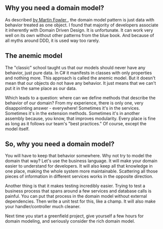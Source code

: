 ## Why you need a domain model?

As described  [by Martin Fowler ](https://martinfowler.com/eaaCatalog/domainModel.html), the domain model pattern is just data with behavior treated as one object. I found that majority of developers associate it inherently with Domain Driven Design.
It is unfortunate. It can work very well on its own without other patterns from the blue book. And because of all myths around DDD, it is used way too rarely.

## The anemic model
The "classic" school taught us that our models should never have any behavior, just pure data. In C# it manifests in classes with only properties and nothing more. This approach is called the anemic model.
But it doesn't mean that our objects do not have any behavior. It just means that we can't put it in the same place as our data.

Which leads to a question: where can we define methods that describe the behavior of our domain?
From my experience, there is only one, very disappointing answer - everywhere!
Sometimes it's in the services. Sometimes it's in the extension methods. Sometimes it's in another assembly because, you know, that improves modularity. Every place is fine as long as it follows our team's "best practices." Of course, except the model itself.

## So, why you need a domain model?
You will have to keep that behavior somewhere. Why not try to model the domain that way? Let's use the business language. It will make your domain easier to understand for developers. It will also keep all that knowledge in one place, making the whole system more maintainable.
Scattering all those pieces of information in different services works in the opposite direction.

Another thing is that it makes testing incredibly easier. Trying to test a business process that spans around a few services and database calls is painful.
You can put that process in the domain model without external dependencies. Then write a unit test for this, like a champ.
It will also make your handler/controller much cleaner.

Next time you start a greenfield project, give yourself a few hours for domain modeling, and seriously consider the rich domain model.
